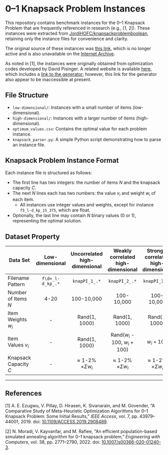 # 0–1 Knapsack Problem Instances

This repository contains benchmark instances for the 0–1 Knapsack Problem that are frequently referenced in research (e.g., \[1, 2]).
These instances were extracted from [JordiHOFC/knapsackproblemboolean](https://github.com/JordiHOFC/knapsackproblemboolean), retaining only the instance files for convenience and clarity.

The original source of these instances was [this link](https://www.artemisa.unicauca.edu.co/~johnyortega/instances_01_KP/),
which is no longer active and is also unavailable on the [Internet Archive](https://web.archive.org/web/20231117103352/http://artemisa.unicauca.edu.co/~johnyortega/instances).

As noted in \[1], the instances were originally obtained from optimization codes developed by David Pisinger.
A related website is available [here](https://hjemmesider.diku.dk/~pisinger/codes.html), 
which includes a [link to the generator](http://www.diku.dk/~pisinger/generator.c); however, this link for the generator also appear to be inaccessible at present.


## File Structure
- `low-dimensional/`: Instances with a small number of items (low-dimensional).
- `high-dimensional/`: Instances with a larger number of items (high-dimensional).
- `optimum_values.csv`: Contains the optimal value for each problem instance.
- `knapsack_parser.py`: A simple Python script demonstrating how to parse an instance file.


## Knapsack Problem Instance Format
Each instance file is structured as follows:
- The first line has two integers: the number of items $N$ and the knapsack capacity $C$.
- The next $N$ lines each has two numbers: the value $v_i$ and weight $w_i$ of each item.
  - All instances use integer values and weights, except for instance `f5_l-d_kp_15_375`, which are float.
- Optionally, the last line may contain $N$ binary values (0 or 1), representing the optimal solution.


## Dataset Property
| Data Set              | Low-dimensional | Uncorrelated high-dimensional | Weakly correlated high-dimensional | Strongly correlated high-dimensional |
|-----------------------|:---------------:|:-----------------------------:|:----------------------------------:|:------------------------------------:|
| Filename Pattern      | `f\d+_l-d_kp_.*` |        `knapPI_1_.*`         |           `knapPI_2_.*`            |            `knapPI_3_.*`             |
| Number of Items $N$   |      4-20       |          100-10,000           |             100-10,000             |              100-10,000              |
| Item Weights $w_i$    |        -        |         Rand(1, 1000)         |           Rand(1, 1000)            |            Rand(1, 1000)             |
| Item Values $v_i$     |        -        |         Rand(1, 1000)         |   Rand($w_i$ - 100, $w_i$ + 100)   |             $w_i + 100$              |
| Knapsack Capacity $C$ |        -        | $\approx$ 1-2% $\times \Sigma w_i$ | $\approx$ 1-2% $\times \Sigma w_i$ | $\approx$ 1-2% $\times \Sigma w_i$ |


---
## References
\[1] A. E. Ezugwu, V. Pillay, D. Hirasen, K. Sivanarain, and M. Govender, “A Comparative Study of Meta-Heuristic Optimization Algorithms for 0–1 Knapsack Problem: Some Initial Results,” *IEEE Access*, vol. 7, pp. 43979–44001, 2019. doi: [10.1109/ACCESS.2019.2908489](https://doi.org/10.1109/ACCESS.2019.2908489).

\[2] N. Moradi, V. Kayvanfar, and M. Rafiee, “An efficient population-based simulated annealing algorithm for 0–1 knapsack problem,” *Engineering with Computers*, vol. 38, pp. 2771–2790, 2022. doi: [10.1007/s00366-020-01240-3](https://doi.org/10.1007/s00366-020-01240-3).
